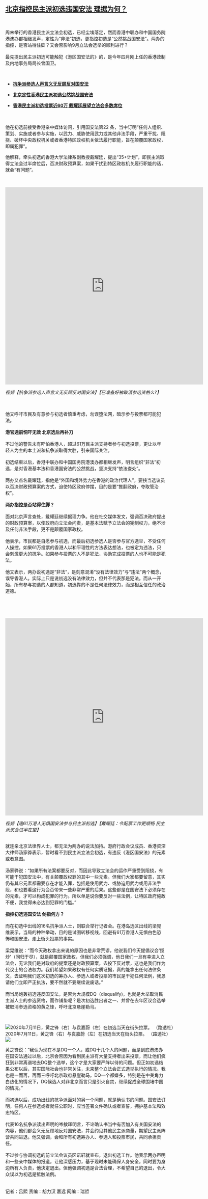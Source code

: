 <!--1594826332000-->
[北京指控民主派初选违国安法 理据为何？](https://www.rfa.org/mandarin/yataibaodao/gangtai/al-07152020085317.html)
------

<p> </p><p>周末举行的香港民主派立法会初选，已经尘埃落定，然而香港中联办和中国国务院港澳办都相继发声，定性为“非法”初选，更指控初选是“公然挑战国安法”。两办的指控，是否站得住脚？又会否影响9月立法会选举的顺利进行？<br/><br/>最先提出民主派初选可能触犯《港区国安法的》的，是今年四月刚上任的香港政制及内地事务局局长曾国卫。</p><p> </p><ul><li><b><a class="external-link" href="http://www.rfa.org/mandarin/Xinwen/wul0715B-07152020041732.html">抗争派参选人声言义无反顾反对国安法</a></b></li></ul><ul><li><b><a class="external-link" href="http://www.rfa.org/mandarin/Xinwen/wul0714B-07142020072846.html">北京定性香港民主派初选公然挑战国安法 </a></b></li></ul><ul><li><b><a class="external-link" href="http://www.rfa.org/mandarin/Xinwen/1-07122020103359.html">香港民主派初选投票近60万 戴耀廷展望立法会多数席位</a></b></li></ul><p><br/><br/>他在初选前接受香港亲中媒体访问，引用国安法第22 条，当中订明“任何人组织、策划、实施或者参与实施，以武力、威胁使用武力或其他非法手段，严重干扰、阻挠、破坏中央政权机关或者香港特区政权机关依法履行职能，旨在颠覆国家政权，即属犯罪”。</p><p>他解释，牵头初选的香港大学法律系副教授戴耀廷，提出“35+计划”，即民主派取得立法会过半席位后，否决财政预算案，如果干扰到特区政权机关履行职能的话，就会“有问题”。</p><p> </p><p><iframe frameborder="0" height="620" scrolling="no" src="https://www.facebook.com/plugins/video.php?href=https%3A%2F%2Fwww.facebook.com%2FRFAChinese%2Fvideos%2F2721884654797486%2F&amp;show_text=0&amp;width=476" width="622"></iframe></p><p><i>视频【抗争派参选人声言义无反顾反对国安法】【已准备好被取消参选资格么?】</i></p><p><br/><br/>他又呼吁市民及有意参与初选者慎重考虑，勿误堕法网，暗示参与投票都可能犯法。<br/><br/><b>港官选前恫吓无效 北京选后再补刀</b><br/><br/>不过他的警告未有吓怕香港人，超过61万民主派支持者参与初选投票，更让以年轻人为主的本土派和抗争派取得大胜，引来国际关注。<br/><br/>初选结束以后，香港中联办和中国国务院港澳办都相继发声，明言组织“非法”初选，是对香港基本法和香港国安法的公然挑战，坚决支持“依法查处”。<br/><br/>两办又点名戴耀廷，指他是“外国和境外势力在香港的政治代理人”，要挟当选议员以否决财政预算案的方式，迫使特区政府停摆，目的是要“推翻政府，夺取管治权”。<br/><br/><b>两办指控是否站得住脚？</b><br/><br/>面对北京声言查处，戴耀廷继续据理力争。他在社交媒体发文，强调否决政府提出的财政预算案，以使政府向立法会问责，是基本法赋予立法会的宪制权力，绝不涉及任何非法手段，更不是颠覆国家政权。 <br/><br/>他表示，市民都是自愿参与初选，而最后初选参选人是否参与官方选举，不受任何人操控。如果61万投票的香港人以和平理性的方法表达想法，也被定为违法，只会刺激更大的抗争。如果参与投票的人不是犯法，协助完成投票的人也不可能是犯法。<br/><br/>他又表示，两办说初选是“非法”，是刻意混淆“没有法律效力”与“违法”两个概念，误导香港人。实际上只是说初选没有法律效力，但并不代表那是犯法。而从一开始，所有参与初选的人都知道，初选靠的不是任何法律效力，而是相互信任的政治道德。</p><p> </p><p> </p><p><iframe frameborder="0" height="620" scrolling="no" src="https://www.facebook.com/plugins/video.php?href=https%3A%2F%2Fwww.facebook.com%2FRFAChinese%2Fvideos%2F760522771422937%2F&amp;show_text=0&amp;width=622" width="622"></iframe></p><p><i>视频【逾61万港人无惧国安法参与民主派初选】【戴耀廷：令配票工作更顺畅   民主派议会过半在望】</i></p><p><br/>就连亲北京法律界人士，都无法为两办的说法加持。港府行政会议成员、香港资深大律师汤家骅表示，暂时看不到民主派立法会初选，有违反《港区国安法》的元素或者意图。<br/><br/>汤家骅说：“如果所有法案都要反对，而因此导致立法会的运作严重受到阻挠，有可能干犯国安法中，有关颠覆政权罪的其中一些元素。但我们大家都要留意，其实仍有其它元素都需要存在才能入罪，包括是使用武力、或胁迫用武力或用非法手段，和也要看这行为会否带来一些非常严重的后果。这些都是在国安法下必须存在的元素，才可以构成犯罪的行为。所以单是说你要反对一些法例，让特区政府施政不便，我觉得未必达到犯罪的门槛。”<br/><br/><b>指控初选违国安法 剑指何方？</b><br/><br/>而在初选中出线的16名抗争派人士，则联合举行记者会。在港岛选区出线的梁晃维表示，当局的种种举动，目的是试图转移视线，回避有61万香港人无惧白色恐怖和国安法，走上街头投票的事实。<br/><br/>梁晃维说：“而今天政权拿出来说的原因也是非常荒谬，他说我们今天提倡议会'揽炒'（同归于尽），就是颠覆国家政权，但我们必须强调，他日我们一旦有幸进入立法会，无论我们是对政府的提案还是财政预算案，去投下反对票，这也是我们作为代议士的合法权力。我们希望如果政权有任何实质证据，真的能拿出任何法律条文，去证明我们这次初选的筹办人、参选人或者投票的市民是干犯任何法例，我恳请他们立即严正执法，要不然就不要继续说废话。”<br/><br/>而当局炮轰初选违反国安法，是否为大规模DQ（disqualify)，也就是大举取消民主派人士的参选资格，而作铺垫呢？是次初选胜出者之一、并曾在去年区议会选举被取消参选资格的黄之锋，呼吁北京悬崖勒马。</p><p> </p><p><div class="image-inline captioned" style="width:1500px;"><div style="width:1500px;"><img alt="2020年7月11日，黄之锋（右）与袁嘉蔚（左）在初选当天在街头拉票。 （路透社）" src="https://www.rfa.org/mandarin/yataibaodao/gangtai/al-07152020085317.html/2020-07-15T041249Z_1428522903_RC2GTH99PST4_RTRMADP_3_HONGKONG-SECURITY-DEMOCRATS.jpg" title="2020年7月11日，黄之锋（右）与袁嘉蔚（左）在初选当天在街头拉票。 （路透社）"/></div><div class="image-caption"><span style="width:1500px;">2020年7月11日，黄之锋（右）与袁嘉蔚（左）在初选当天在街头拉票。 （路透社）</span><span class="copyright"> </span></div><div id="zoomattribute"><a class="single_image" href="/mandarin/yataibaodao/gangtai/al-07152020085317.html/2020-07-15T041249Z_1428522903_RC2GTH99PST4_RTRMADP_3_HONGKONG-SECURITY-DEMOCRATS.jpg" title="2020年7月11日，黄之锋（右）与袁嘉蔚（左）在初选当天在街头拉票。 （路透社）"><img src="/rfa_resources/graphics/icon-zoom.png"/></a></div></div></p><p>黄之锋说：”我认为现在不是DQ一个人，或DQ十几个人的问题，而是到底港澳办在国安法通过以后，北京会否因为看到民主派有大量支持者出来投票，而让他们疯狂到非常离谱地去DQ整个选举，这个才是大家要严阵以待的问题。但正如初选结果公布以后，其实国际社会也非常关注，未来整个立法会正式选举执行的情况。我也是一而再，再而三呼吁北京政府悬崖勒马。DQ一个都嫌多，特别是在中美角力白热化的情况下，DQ候选人对非北京而言只是引火自焚，继续促成全球围堵中国的情况。”<br/><br/>而初选以后，成功出线的抗争派面对的另一个问题，就是确认书的问题。国安法订明，任何人在参选或者就任公职时，应当签署文件确认或者宣誓，拥护基本法和效忠特区。<br/><br/>代表16名抗争派读出声明的岑敖晖明言，不论确认书当中有否加入有关国安法的内容，他们都会义无反顾地反对国安法，并会约见其他民主派商量，期望民主派阵营共同进退。他又强调，会和所有初选筹办人、参选人和投票市民，共同承担责任。<br/><br/>不过参与协调初选的前立法会议员区诺轩就宣布，退出初选工作。他表示两办声明和一些亲中媒体的报道，让他深感压力，基于现时未能确保人身安全，同时要为身边所有人负责，他決定退出。但他强调初选是合法合理，不希望自己的退出，令大众误以为初选是牴触法例。<br/><br/><br/>记者：吕熙 责编：胡力汉 嘉远 网编：瑞哲</p>
